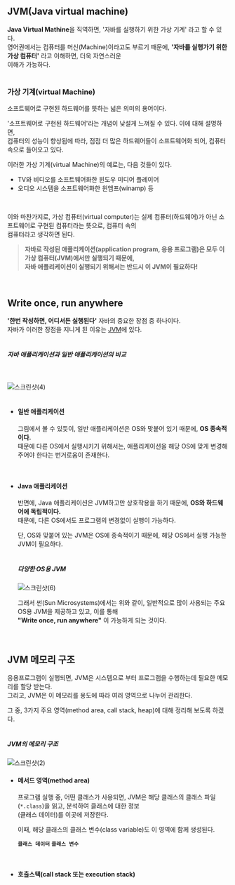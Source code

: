 ## JVM(Java virtual machine)
**Java Virtual Mathine**을 직역하면, '자바를 실행하기 위한 가상 기계' 라고 할 수 있다.<br>
영어권에서는 컴퓨터를 머신(Machine)이라고도 부르기 때문에, **'자바를 실행가기 위한 가상 컴퓨터'** 라고 이해하면, 더욱 자연스러운<br>
이해가 가능하다.<br>
<br>

### 가상 기계(virtual Machine)
소프트웨어로 구현된 하드웨어를 뜻하는 넓은 의미의 용어이다.<br>

'소프트웨어로 구현된 하드웨어'라는 개념이 낮설게 느껴질 수 있다. 이에 대해 설명하면,<br>
컴퓨터의 성능이 향상됨에 따라, 점점 더 많은 하드웨어들이 소프트웨어화 되어, 컴퓨터 속으로 들어오고 있다.<br>

이러한 가상 기계(virtual Machine)의 예로는, 다음 것들이 있다.<br>
- TV와 비디오를 소프트웨어화한 윈도우 미디어 플레이어
- 오디오 시스템을 소프트웨어화한 윈앰프(winamp) 등
<br>

이와 마찬가지로, 가상 컴퓨터(virtual computer)는 실제 컴퓨터(하드웨어)가 아닌 소프트웨어로 구현된 컴퓨터라는 뜻으로, 컴퓨터 속의<br>
컴퓨터라고 생각하면 된다.<br>

> **자바로 작성된 애플리케이션(application program, 응용 프로그램)은 모두 이 가상 컴퓨터(JVM)에서만 실행되기 때문에,<br>
> 자바 애플리케이션이 실행되기 위해서는 반드시 이 JVM이 필요하다!**

<br>

## Write once, run anywhere
**'한번 작성하면, 어디서든 실행된다'** 자바의 중요한 장점 중 하나이다.<br>
자바가 이러한 장점을 지니게 된 이유는 [JVM](https://github.com/Yoonsik-2002/java-study/edit/main/src/_00_other_knowledge/_00_JVM/README.md#jvmjava-virtual-machine)에 있다.<br>
<br>

##### 자바 애플리케이션과 일반 애플리케이션의 비교
<br>

![스크린샷(4)](https://github.com/Yoonsik-2002/java-study/assets/83572199/8dc6ec32-179d-4b89-8c6b-42e34e7fedc6)<br>
<br>

- #### 일반 애플리케이션
  그림에서 볼 수 있듯이, 일반 애플리케이션은 OS와 맞붙어 있기 때문에, **OS 종속적이다.** <br>
  때문에 다른 OS에서 실행시키기 위해서는, 애플리케이션을 해당 OS에 맞게 변경해 주어야 한다는 번거로움이 존재한다.<br>
<br>

- #### Java 애플리케이션
  반면에, Java 애플리케이션은 JVM하고만 상호작용을 하기 때문에, **OS와 하드웨어에 독립적이다.** <br>
  때문에, 다른 OS에서도 프로그램의 변경없이 실행이 가능하다.<br>
  
  단, OS와 맞붙어 있는 JVM은 OS에 종속적이기 때문에, 해당 OS에서 실행 가능한 JVM이 필요하다.<br>
  <br>
  
  ##### 다양한 OS용 JVM
  ![스크린샷(6)](https://github.com/Yoonsik-2002/java-study/assets/83572199/599bb196-d6e8-4562-84df-123316b1bfae)<br>
  
  그래서 썬(Sun Microsystems)에서는 위와 같이, 일반적으로 많이 사용되는 주요 OS용 JVM을 제공하고 있고, 이를 통해<br>
  **"Write once, run anywhere"** 이 가능하게 되는 것이다.<br>
<br><br>

## JVM 메모리 구조
응용프로그램이 실행되면, JVM은 시스템으로 부터 프로그램을 수행하는데 필요한 메모리를 할당 받는다.<br>
그리고, JVM은 이 메모리를 용도에 따라 여러 영역으로 나누어 관리한다.<br>

그 중, 3가지 주요 영역(method area, call stack, heap)에 대해 정리해 보도록 하겠다.<br>
<br>

##### JVM의 메모리 구조
![스크린샷(2)](https://github.com/Yoonsik-2002/java-study/assets/83572199/5c43e90e-6f1e-431a-8810-5ae3d2115ba3)<br>

- #### 메서드 영역(method area)
  프로그램 실행 중, 어떤 클래스가 사용되면, JVM은 해당 클래스의 클래스 파일(`*.class`)을 읽고, 분석하여 클래스에 대한 정보<br>
  (클래스 데이터)를 이곳에 저장한다.<br>

  이때, 해당 클래스의 클래스 변수(class variable)도 이 영역에 함께 생성된다.<br>
  
  **`클래스 데이터`** **`클래스 변수`**<br>
<br>

- #### 호출스택(call stack 또는 execution stack)
  




  
  
  







